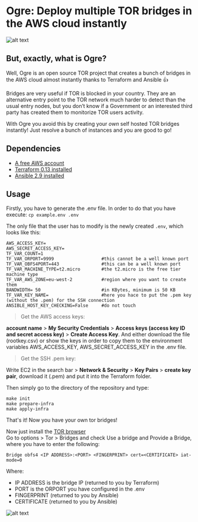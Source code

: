 # Ogre: Deploy multiple TOR bridges in the AWS cloud instantly

![alt text](https://github.com/i3q2-sys/PTN/blob/main/Salvavidas/image/ogre.png)


## But, exactly, what is Ogre?

Well, Ogre is an open source TOR project that creates a bunch of bridges in the AWS cloud almost instantly thanks to Terraform and Ansible :+1:

Bridges are very useful if TOR is blocked in your country. They are an alternative entry point to the TOR network much harder to detect than the usual entry nodes, but you don’t know if a Government or an interested third party has created them to monitorize TOR users activity.

With Ogre you avoid this by creating your *own* self hosted TOR bridges instantly! Just resolve a bunch of instances and you are good to go!

## Dependencies

- [A free AWS account](https://aws.amazon.com/es/premiumsupport/knowledge-center/create-and-activate-aws-account/)
- [Terraform 0.13 installed](https://github.com/hashicorp/terraform/tree/v0.13.5) 
- [Ansible 2.9 installed](https://docs.ansible.com/ansible/latest/roadmap/ROADMAP_2_9.html)

## Usage
Firstly, you have to generate the .env file. In order to do that you have execute:
`cp example.env .env`

The only file that the user has to modify is the newly created `.env`, which looks like this:

```
AWS_ACCESS_KEY=
AWS_SECRET_ACCESS_KEY=
TF_VAR_COUNT=1
TF_VAR_ORPORT=9999                  #this cannot be a well known port
TF_VAR_OBFS4PORT=443                #this can be a well known port
TF_VAR_MACHINE_TYPE=t2.micro        #the t2.micro is the free tier machine type
TF_VAR_AWS_ZONE=eu-west-2           #region where you want to create them
BANDWIDTH= 50                       #in KBytes, minimum is 50 KB
TF_VAR_KEY_NAME=                    #here you hace to put the .pem key (without the .pem) for the SSH connection
ANSIBLE_HOST_KEY_CHECKING=False     #do not touch
```

> Get the AWS access keys:

**account name** > **My Security Credentials** > **Access keys (access key ID and secret access key)** > **Create Access Key**. And either download the file (rootkey.csv) or show the keys in order to copy them to the environment variables AWS_ACCESS_KEY, AWS_SECRET_ACCESS_KEY in the .env file.


> Get the SSH .pem key:

Write EC2 in the search bar > **Network & Security** > **Key Pairs** > **create key pair**, download it (.pem) and put it into the Terraform folder.


Then simply go to the directory of the repository and type:

```
make init 
make prepare-infra 
make apply-infra 
```

That's it! Now you have your own tor bridges!

Now just install the [TOR browser](https://www.torproject.org/download/)<br>
Go to options > Tor > Bridges and check Use a bridge and Provide a Bridge, where you have to enter the following:<br>

`Bridge obfs4 <IP ADDRESS>:<PORT> <FINGERPRINT> cert=<CERTIFICATE> iat-mode=0`

Where:
- IP ADDRESS is the bridge IP (returned to you by Terraform)
- PORT is the ORPORT you have configured in the .env
- FINGERPRINT (returned to you by Ansible)
- CERTIFICATE (returned to you by Ansible)

![alt text](https://github.com/i3q2-sys/PTN/blob/main/Salvavidas/image/tor_3.png)



